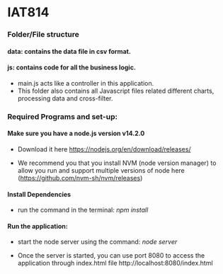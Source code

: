 # IAT814

### Folder/File structure

#### data: contains the data file in csv format.

#### js: contains code for all the business logic. 

  - main.js acts like a controller in this application.
  - This folder also contains all Javascript files related different charts, processing data and cross-filter.
  
 
 ### Required Programs and set-up:
 
 #### Make sure you have a node.js version v14.2.0
  - Download it here https://nodejs.org/en/download/releases/
  
  - We recommend you that you install NVM (node version manager) to allow you run and support multiple versions of node here (https://github.com/nvm-sh/nvm/releases)

#### Install Dependencies
  - run the command in the terminal: *npm install*

#### Run the application:
  - start the node server using the command: *node server*
  
  - Once the server is started, you can use port 8080 to access the application through index.html file 
  http://localhost:8080/index.html
